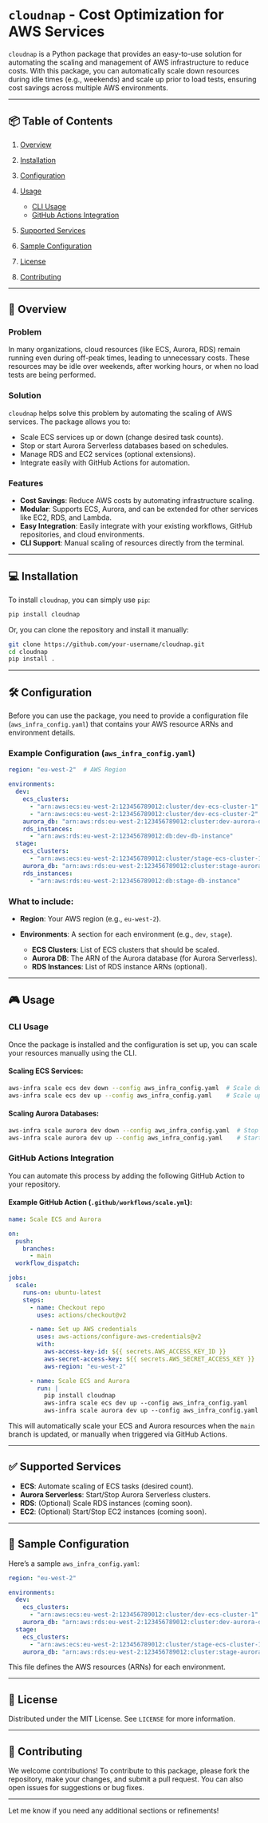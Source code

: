 # `cloudnap` - Cost Optimization for AWS Services

`cloudnap` is a Python package that provides an easy-to-use solution for automating the scaling and management of AWS infrastructure to reduce costs. With this package, you can automatically scale down resources during idle times (e.g., weekends) and scale up prior to load tests, ensuring cost savings across multiple AWS environments.

---

## 📦 Table of Contents

1. [Overview](#overview)
2. [Installation](#installation)
3. [Configuration](#configuration)
4. [Usage](#usage)

   * [CLI Usage](#cli-usage)
   * [GitHub Actions Integration](#github-actions-integration)
5. [Supported Services](#supported-services)
6. [Sample Configuration](#sample-configuration)
7. [License](#license)
8. [Contributing](#contributing)

---

## 🚀 Overview

### Problem

In many organizations, cloud resources (like ECS, Aurora, RDS) remain running even during off-peak times, leading to unnecessary costs. These resources may be idle over weekends, after working hours, or when no load tests are being performed.

### Solution

`cloudnap` helps solve this problem by automating the scaling of AWS services. The package allows you to:

* Scale ECS services up or down (change desired task counts).
* Stop or start Aurora Serverless databases based on schedules.
* Manage RDS and EC2 services (optional extensions).
* Integrate easily with GitHub Actions for automation.

### Features

* **Cost Savings**: Reduce AWS costs by automating infrastructure scaling.
* **Modular**: Supports ECS, Aurora, and can be extended for other services like EC2, RDS, and Lambda.
* **Easy Integration**: Easily integrate with your existing workflows, GitHub repositories, and cloud environments.
* **CLI Support**: Manual scaling of resources directly from the terminal.

---

## 💻 Installation

To install `cloudnap`, you can simply use `pip`:

```bash
pip install cloudnap
```

Or, you can clone the repository and install it manually:

```bash
git clone https://github.com/your-username/cloudnap.git
cd cloudnap
pip install .
```

---

## 🛠️ Configuration

Before you can use the package, you need to provide a configuration file (`aws_infra_config.yaml`) that contains your AWS resource ARNs and environment details.

### Example Configuration (`aws_infra_config.yaml`)

```yaml
region: "eu-west-2"  # AWS Region

environments:
  dev:
    ecs_clusters:
      - "arn:aws:ecs:eu-west-2:123456789012:cluster/dev-ecs-cluster-1"
      - "arn:aws:ecs:eu-west-2:123456789012:cluster/dev-ecs-cluster-2"
    aurora_db: "arn:aws:rds:eu-west-2:123456789012:cluster:dev-aurora-db"
    rds_instances:
      - "arn:aws:rds:eu-west-2:123456789012:db:dev-db-instance"
  stage:
    ecs_clusters:
      - "arn:aws:ecs:eu-west-2:123456789012:cluster/stage-ecs-cluster-1"
    aurora_db: "arn:aws:rds:eu-west-2:123456789012:cluster:stage-aurora-db"
    rds_instances:
      - "arn:aws:rds:eu-west-2:123456789012:db:stage-db-instance"
```

### What to include:

* **Region**: Your AWS region (e.g., `eu-west-2`).
* **Environments**: A section for each environment (e.g., `dev`, `stage`).

  * **ECS Clusters**: List of ECS clusters that should be scaled.
  * **Aurora DB**: The ARN of the Aurora database (for Aurora Serverless).
  * **RDS Instances**: List of RDS instance ARNs (optional).

---

## 🎮 Usage

### CLI Usage

Once the package is installed and the configuration is set up, you can scale your resources manually using the CLI.

#### Scaling ECS Services:

```bash
aws-infra scale ecs dev down --config aws_infra_config.yaml  # Scale down ECS in dev environment
aws-infra scale ecs dev up --config aws_infra_config.yaml    # Scale up ECS in dev environment
```

#### Scaling Aurora Databases:

```bash
aws-infra scale aurora dev down --config aws_infra_config.yaml  # Stop Aurora in dev environment
aws-infra scale aurora dev up --config aws_infra_config.yaml    # Start Aurora in dev environment
```

### GitHub Actions Integration

You can automate this process by adding the following GitHub Action to your repository.

#### Example GitHub Action (`.github/workflows/scale.yml`):

```yaml
name: Scale ECS and Aurora

on:
  push:
    branches:
      - main
  workflow_dispatch:

jobs:
  scale:
    runs-on: ubuntu-latest
    steps:
      - name: Checkout repo
        uses: actions/checkout@v2

      - name: Set up AWS credentials
        uses: aws-actions/configure-aws-credentials@v2
        with:
          aws-access-key-id: ${{ secrets.AWS_ACCESS_KEY_ID }}
          aws-secret-access-key: ${{ secrets.AWS_SECRET_ACCESS_KEY }}
          aws-region: "eu-west-2"

      - name: Scale ECS and Aurora
        run: |
          pip install cloudnap
          aws-infra scale ecs dev up --config aws_infra_config.yaml
          aws-infra scale aurora dev up --config aws_infra_config.yaml
```

This will automatically scale your ECS and Aurora resources when the `main` branch is updated, or manually when triggered via GitHub Actions.

---

## ✅ Supported Services

* **ECS**: Automate scaling of ECS tasks (desired count).
* **Aurora Serverless**: Start/Stop Aurora Serverless clusters.
* **RDS**: (Optional) Scale RDS instances (coming soon).
* **EC2**: (Optional) Start/Stop EC2 instances (coming soon).

---

## 📄 Sample Configuration

Here’s a sample `aws_infra_config.yaml`:

```yaml
region: "eu-west-2"

environments:
  dev:
    ecs_clusters:
      - "arn:aws:ecs:eu-west-2:123456789012:cluster/dev-ecs-cluster-1"
    aurora_db: "arn:aws:rds:eu-west-2:123456789012:cluster:dev-aurora-db"
  stage:
    ecs_clusters:
      - "arn:aws:ecs:eu-west-2:123456789012:cluster/stage-ecs-cluster-1"
    aurora_db: "arn:aws:rds:eu-west-2:123456789012:cluster:stage-aurora-db"
```

This file defines the AWS resources (ARNs) for each environment.

---

## 📝 License

Distributed under the MIT License. See `LICENSE` for more information.

---

## 🤝 Contributing

We welcome contributions! To contribute to this package, please fork the repository, make your changes, and submit a pull request. You can also open issues for suggestions or bug fixes.

---

Let me know if you need any additional sections or refinements!
